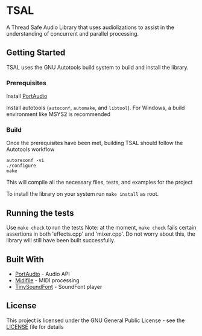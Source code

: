 # TSAL

A Thread Safe Audio Library that uses audiolizations to assist in the understanding of concurrent and parallel processing.

## Getting Started

TSAL uses the GNU Autotools build system to build and install the library.

### Prerequisites

Install [PortAudio](http://www.portaudio.com/)

Install autotools (`autoconf`, `automake`, and `libtool`). For Windows, a build environment like MSYS2 is recommended

### Build

Once the prerequisites have been met, building TSAL should follow the Autotools workflow

```console
autoreconf -vi
./configure
make
```

This will compile all the necessary files, tests, and examples for the project

To install the library on your system run `make install` as root.

## Running the tests

Use `make check` to run the tests
Note: at the moment, `make check` fails certain assertions in both 'effects.cpp' and 'mixer.cpp'. Do not worry about this,
the library will still have been built successfully.

## Built With

* [PortAudio](http://www.portaudio.com/) - Audio API
* [Midifile](https://github.com/craigsapp/midifile) - MIDI processing
* [TinySoundFont](https://github.com/schellingb/TinySoundFont) - SoundFont player
  
## License

This project is licensed under the GNU General Public License - see the [LICENSE](LICENSE) file for details
